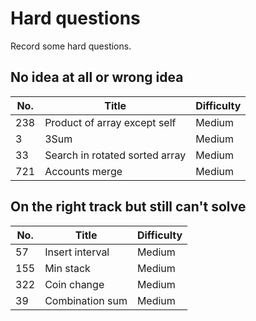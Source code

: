 # Hard questions
Record some hard questions.

## No idea at all or wrong idea

| No. | Title                          | Difficulty |
|-----|--------------------------------|------------|
| 238 | Product of array except self   | Medium     |
| 3   | 3Sum                           | Medium     |
| 33  | Search in rotated sorted array | Medium     |
| 721 | Accounts merge                 | Medium     |


## On the right track but still can't solve

| No. | Title           | Difficulty |
|-----|-----------------|------------|
| 57  | Insert interval | Medium     |
| 155 | Min stack       | Medium     |
| 322 | Coin change     | Medium     |
| 39  | Combination sum | Medium     |


